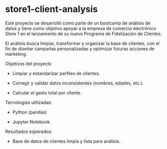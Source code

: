 # store1-client-analysis

Este proyecto se desarrolló como parte de un bootcamp de análisis de datos y tiene como objetivo apoyar a la empresa de comercio electrónico Store 1 en el lanzamiento de su nuevo Programa de Fidelización de Clientes.

El análisis busca limpiar, transformar y organizar la base de clientes, con el fin de diseñar campañas personalizadas y optimizar futuras acciones de marketing.

Objetivos del proyecto

- Limpiar y estandarizar perfiles de clientes.

- Corregir y validar datos inconsistentes (nombres, edades, etc.).

- Calcular el gasto total por cliente.

Tecnologías utilizadas:

- Python (pandas)

- Jupyter Notebook

Resultados esperados:

- Base de datos de clientes limpia y lista para análisis.
